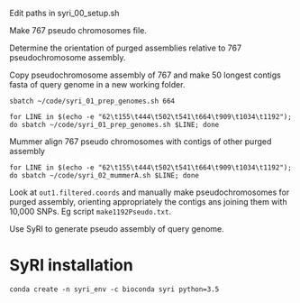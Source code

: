 Edit paths in syri_00_setup.sh

Make 767 pseudo chromosomes file. 

Determine the orientation of purged assemblies relative to 767 pseudochromosome assembly.

Copy pseudochromosome assembly of 767 and make 50 longest contigs fasta of query genome in a new working folder. 

	sbatch ~/code/syri_01_prep_genomes.sh 664

	for LINE in $(echo -e "62\t155\t444\t502\t541\t664\t909\t1034\t1192"); do sbatch ~/code/syri_01_prep_genomes.sh $LINE; done

Mummer align 767 pseudo chromosomes with contigs of other purged assembly 

	for LINE in $(echo -e "62\t155\t444\t502\t541\t664\t909\t1034\t1192"); do sbatch ~/code/syri_02_mummerA.sh $LINE; done
	
Look at `out1.filtered.coords` and manually make pseudochromosomes for purged assembly, orienting appropriately the contigs ans joining them with 10,000 SNPs. Eg script 
`make1192Pseudo.txt`.

Use SyRI to generate pseudo assembly of query genome.





# SyRI installation

	conda create -n syri_env -c bioconda syri python=3.5
